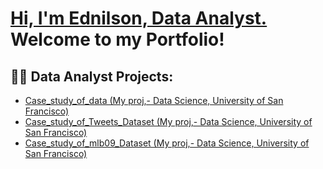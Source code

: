 
<h1><a href="https://linkedin.com/in/arlindo-almada-67986427">Hi, I'm Ednilson, Data Analyst.<br/> </a> Welcome to my Portfolio! </h1>

<h2>👨‍💻 Data Analyst Projects:</h2>


- [Case_study_of_data (My proj,- Data Science, University of San Francisco)](https://github.com/EdnilsonChiambo/CaseStudy_of_Data)
- [Case_study_of_Tweets_Dataset (My proj,- Data Science, University of San Francisco)](https://github.com/EdnilsonChiambo/CaseStudy_of_Tweets_DataSet)
- [Case_study_of_mlb09_Dataset (My proj,- Data Science, University of San Francisco)](https://github.com/EdnilsonChiambo/CaseStudy_of_mlb09_DataSet)

